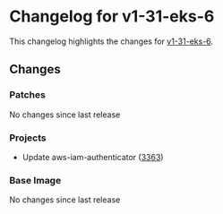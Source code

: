 # Changelog for v1-31-eks-6

This changelog highlights the changes for [v1-31-eks-6](https://github.com/aws/eks-distro/tree/v1-31-eks-6).

## Changes

### Patches
No changes since last release

### Projects
* Update aws-iam-authenticator ([3363](https://github.com/aws/eks-distro/pull/3363))

### Base Image
No changes since last release


